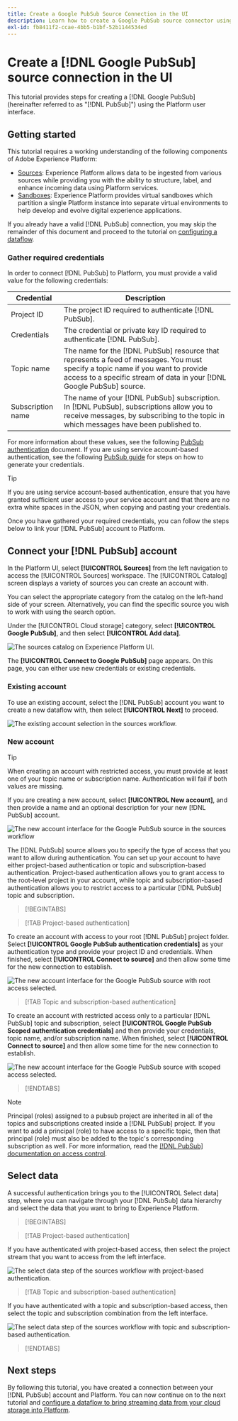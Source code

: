 ```yaml
---
title: Create a Google PubSub Source Connection in the UI
description: Learn how to create a Google PubSub source connector using the Platform user interface.
exl-id: fb8411f2-ccae-4bb5-b1bf-52b1144534ed
---
```

# Create a [!DNL Google PubSub] source connection in the UI

This tutorial provides steps for creating a [!DNL Google PubSub] (hereinafter referred to as "[!DNL PubSub]") using the Platform user interface.

## Getting started

This tutorial requires a working understanding of the following components of Adobe Experience Platform:

* [Sources](../../../../home.md): Experience Platform allows data to be ingested from various sources while providing you with the ability to structure, label, and enhance incoming data using Platform services.
* [Sandboxes](../../../../../sandboxes/home.md): Experience Platform provides virtual sandboxes which partition a single Platform instance into separate virtual environments to help develop and evolve digital experience applications.

If you already have a valid [!DNL PubSub] connection, you may skip the remainder of this document and proceed to the tutorial on [configuring a dataflow](../../dataflow/batch/cloud-storage.md).

### Gather required credentials

In order to connect [!DNL PubSub] to Platform, you must provide a valid value for the following credentials:

| Credential | Description |
| ---------- | ----------- |
| Project ID | The project ID required to authenticate [!DNL PubSub]. |
| Credentials | The credential or private key ID required to authenticate [!DNL PubSub]. |
| Topic name | The name for the [!DNL PubSub] resource that represents a feed of messages. You must specify a topic name if you want to provide access to a specific stream of data in your [!DNL Google PubSub] source. |
| Subscription name | The name of your [!DNL PubSub] subscription. In [!DNL PubSub], subscriptions allow you to receive messages, by subscribing to the topic in which messages have been published to. |

For more information about these values, see the following [PubSub authentication](https://cloud.google.com/pubsub/docs/authentication) document. If you are using service account-based authentication, see the following [PubSub guide](https://cloud.google.com/docs/authentication/production#create_service_account) for steps on how to generate your credentials.

>[!TIP]
>
>If you are using service account-based authentication, ensure that you have granted sufficient user access to your service account and that there are no extra white spaces in the JSON, when copying and pasting your credentials.

Once you have gathered your required credentials, you can follow the steps below to link your [!DNL PubSub] account to Platform.

## Connect your [!DNL PubSub] account

In the Platform UI, select **[!UICONTROL Sources]** from the left navigation to access the [!UICONTROL Sources] workspace. The [!UICONTROL Catalog] screen displays a variety of sources you can create an account with.

You can select the appropriate category from the catalog on the left-hand side of your screen. Alternatively, you can find the specific source you wish to work with using the search option.

Under the [!UICONTROL Cloud storage] category, select **[!UICONTROL Google PubSub]**, and then select **[!UICONTROL Add data]**.

![The sources catalog on Experience Platform UI.](../../../../images/tutorials/create/google-pubsub/catalog.png)

The **[!UICONTROL Connect to Google PubSub]** page appears. On this page, you can either use new credentials or existing credentials.

### Existing account

To use an existing account, select the [!DNL PubSub] account you want to create a new dataflow with, then select **[!UICONTROL Next]** to proceed.

![The existing account selection in the sources workflow.](../../../../images/tutorials/create/google-pubsub/existing.png)

### New account

>[!TIP]
>
>When creating an account with restricted access, you must provide at least one of your topic name or subscription name. Authentication will fail if both values are missing.

If you are creating a new account, select **[!UICONTROL New account]**, and then provide a name and an optional description for your new [!DNL PubSub] account.

![The new account interface for the Google PubSub source in the sources workflow](../../../../images/tutorials/create/google-pubsub/new.png)

The [!DNL PubSub] source allows you to specify the type of access that you want to allow during authentication. You can set up your account to have either project-based authentication or topic and subscription-based authentication. Project-based authentication allows you to grant access to the root-level project in your account, while topic and subscription-based authentication allows you to restrict access to a particular [!DNL PubSub] topic and subscription.

>[!BEGINTABS]

>[!TAB Project-based authentication]

To create an account with access to your root [!DNL PubSub] project folder. Select **[!UICONTROL Google PubSub authentication credentials]** as your authentication type and provide your project ID and credentials. When finished, select **[!UICONTROL Connect to source]** and then allow some time for the new connection to establish.

![The new account interface for the Google PubSub source with root access selected.](../../../../images/tutorials/create/google-pubsub/root.png)

>[!TAB Topic and subscription-based authentication]

To create an account with restricted access only to a particular [!DNL PubSub] topic and subscription, select **[!UICONTROL Google PubSub Scoped authentication credentials]** and then provide your credentials, topic name, and/or subscription name. When finished, select **[!UICONTROL Connect to source]** and then allow some time for the new connection to establish.

![The new account interface for the Google PubSub source with scoped access selected.](../../../../images/tutorials/create/google-pubsub/scoped.png)

>[!ENDTABS]

>[!NOTE]
>
>Principal (roles) assigned to a pubsub project are inherited in all of the topics and subscriptions created inside a [!DNL PubSub] project. If you want to add a principal (role) to have access to a specific topic, then that principal (role) must also be added to the topic's corresponding subscription as well. For more information, read the [[!DNL PubSub] documentation on access control](<https://cloud.google.com/pubsub/docs/access-control>).

## Select data

A successful authentication brings you to the [!UICONTROL Select data] step, where you can navigate through your [!DNL PubSub] data hierarchy and select the data that you want to bring to Experience Platform.

>[!BEGINTABS]

>[!TAB Project-based authentication]

If you have authenticated with project-based access, then select the project stream that you want to access from the left interface.

![The select data step of the sources workflow with project-based authentication.](../../../../images/tutorials/create/google-pubsub/root-folders.png)

>[!TAB Topic and subscription-based authentication]

If you have authenticated with a topic and subscription-based access, then select the topic and subscription combination from the left interface.

![The select data step of the sources workflow with topic and subscription-based authentication.](../../../../images/tutorials/create/google-pubsub/scoped-folders.png)

>[!ENDTABS]

## Next steps

By following this tutorial, you have created a connection between your [!DNL PubSub] account and Platform. You can now continue on to the next tutorial and [configure a dataflow to bring streaming data from your cloud storage into Platform](../../dataflow/streaming/cloud-storage-streaming.md).
